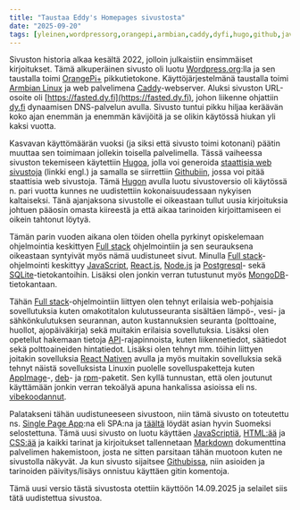 ```yaml
---
title: "Taustaa Eddy's Homepages sivustosta"
date: "2025-09-20"
tags: [yleinen,wordpressorg,orangepi,armbian,caddy,dyfi,hugo,github,javascript,react,nodejs,postgresql,sqlite,mongodb,api,reactnative,appimage,deb,rpm,vibekoodaus,singlepageapp,html,css,markdown]
---
```


Sivuston historia alkaa kesältä 2022, jolloin julkaistiin ensimmäiset kirjoitukset. Tämä alkuperäinen sivusto oli luotu [Wordpress.org](https://wordpress.org/):lla ja sen taustalla toimi [OrangePi+](https://linux-sunxi.org/Xunlong_Orange_Pi_Plus) pikkutietokone. Käyttöjärjestelmänä taustalla toimi [Armbian Linux](https://www.armbian.com/) ja web palvelimena [Caddy](https://caddyserver.com/)-webserver. Aluksi sivuston URL-osoite oli [https://fasted.dy.fi](https://fasted.dy.fi), johon liikenne ohjattiin [dy.fi](https://www.dy.fi/) dynaamisen DNS-palvelun avulla. Sivusto tuntui pikku hiljaa keräävän koko ajan enemmän ja enemmän kävijöitä ja se olikin käytössä hiukan yli kaksi vuotta. 

Kasvavan käyttömäärän vuoksi (ja siksi että sivusto toimi kotonani) päätin muuttaa sen toimimaan jollekin toisella palvelimella. Tässä vaiheessa sivuston tekemiseen käytettiin [Hugoa](https://gohugo.io/), jolla voi generoida [staattisia web sivustoja](https://en.wikipedia.org/wiki/Static_web_page) (linkki engl.) ja samalla se siirrettiin [Githubiin](https://github.com/), jossa voi pitää staattisia web sivustoja. Tämä [Hugon](https://gohugo.io/) avulla luotu sivustoversio oli käytössä n. pari vuotta kunnes ne uudistettiin kokonaisuudessaan nykyisen kaltaiseksi. Tänä ajanjaksona sivustolle ei oikeastaan tullut uusia kirjoituksia johtuen pääosin omasta kiireestä ja että aikaa tarinoiden kirjoittamiseen ei oikein tahtonut löytyä.

Tämän parin vuoden aikana olen töiden ohella pyrkinyt opiskelemaan ohjelmointia keskittyen [Full stack](https://fi.wikipedia.org/wiki/Full_stack) ohjelmointiin ja sen seurauksena oikeastaan syntyivät myös nämä uudistuneet sivut. Minulla [Full stack]((https://fi.wikipedia.org/wiki/Full_stack))-ohjelmointi keskittyy [JavaScript](https://fi.wikipedia.org/wiki/JavaScript), [React.js](https://react.dev/), [Node.js](https://nodejs.org/en) ja [Postgresql](https://www.postgresql.org/)- sekä [SQLite](https://sqlite.org/)-tietokantoihin. Lisäksi olen jonkin verran tutustunut myös [MongoDB](https://www.mongodb.com/)-tietokantaan.

Tähän [Full stack]((https://fi.wikipedia.org/wiki/Full_stack))-ohjelmointiin liittyen olen tehnyt erilaisia web-pohjaisia sovellutuksia kuten omakotitalon kulutusseuranta sisältäen lämpö-, vesi- ja sähkönkulutuksen seurannan, auton kustannuksien seuranta (polttoaine, huollot, ajopäiväkirja) sekä muitakin erilaisia sovellutuksia. Lisäksi olen opetellut hakemaan tietoja [API](https://fi.wikipedia.org/wiki/Ohjelmointirajapinta)-rajapinnoista, kuten liikennetiedot, säätiedot sekä polttoaineiden hintatiedot. Lisäksi olen tehnyt mm. töihin liittyen joitakin sovelluksia [React Nativen](https://reactnative.dev/) avulla ja myös muitakin sovelluksia sekä tehnyt näistä sovelluksista Linuxin puolelle sovelluspaketteja kuten [AppImage](https://appimage.org/)-, [deb](https://en.wikipedia.org/wiki/Deb_(file_format))- ja [rpm](https://en.wikipedia.org/wiki/RPM_Package_Manager)-paketit. Sen kyllä tunnustan, että olen joutunut käyttämään jonkin verran tekoälyä apuna hankalissa asioissa eli ns. [vibekoodannut](https://vibekoodaus.fi/).

Palatakseni tähän uudistuneeseen sivustoon, niin tämä sivusto on toteutettu ns. [Single Page App](https://en.wikipedia.org/wiki/Single-page_application):na eli SPA:na ja [täältä](https://petrosoft.fi/blogs/uutiset/mika-on-spa-single-page-application) löydät asian hyvin Suomeksi selostettuna. Tämä uusi sivusto on luotu käyttäen [JavaScriptiä](https://fi.wikipedia.org/wiki/JavaScript), [HTML:ää](https://fi.wikipedia.org/wiki/HTML) ja [CSS:ää](https://fi.wikipedia.org/wiki/CSS) ja kaikki tarinat ja kirjoitukset tallennetaan [Markdown](https://en.wikipedia.org/wiki/Markdown) dokumenttina palvelimen hakemistoon, josta ne sitten parsitaan tähän muotoon kuten ne sivustolla näkyvät. Ja kun sivusto sijaitsee [Githubissa](https://github.com/), niin asioiden ja tarinoiden päivitys/lisäys onnistuu käyttäen gitin komentoja. 

Tämä uusi versio tästä sivustosta otettiin käyttöön 14.09.2025 ja selailet siis tätä uudistettua sivustoa.
